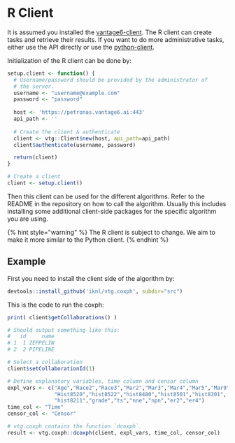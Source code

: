 # R Client

It is assumed you installed the [vantage6-client](../../installation/client.md). The R client can create tasks and retrieve their results. If you want to do more administrative tasks, either use the API directly or use the [python-client](python-client/ "mention").

Initialization of the R client can be done by:

```r
setup.client <- function() {
  # Username/password should be provided by the administrator of
  # the server.
  username <- "username@example.com"
  password <- "password"
  
  host <- 'https://petronas.vantage6.ai:443'
  api_path <- ''
  
  # Create the client & authenticate
  client <- vtg::Client$new(host, api_path=api_path)
  client$authenticate(username, password)

  return(client)
}

# Create a client
client <- setup.client()
```

Then this client can be used for the different algorithms. Refer to the README in the repository on how to call the algorithm. Usually this includes installing some additional client-side packages for the specific algorithm you are using.

{% hint style="warning" %}
The R client is subject to change. We aim to make it more similar to the Python client.
{% endhint %}

## Example

First you need to install the client side of the algorithm by:

```r
devtools::install_github('iknl/vtg.coxph', subdir="src")
```

This is the code to run the coxph:

```r
print( client$getCollaborations() )

# Should output something like this:
#   id     name
# 1  1 ZEPPELIN
# 2  2 PIPELINE

# Select a collaboration
client$setCollaborationId(1)

# Define explanatory variables, time column and censor column
expl_vars <- c("Age","Race2","Race3","Mar2","Mar3","Mar4","Mar5","Mar9",
               "Hist8520","hist8522","hist8480","hist8501","hist8201",
               "hist8211","grade","ts","nne","npn","er2","er4")
time_col <- "Time"
censor_col <- "Censor"

# vtg.coxph contains the function `dcoxph`.
result <- vtg.coxph::dcoxph(client, expl_vars, time_col, censor_col)
```
